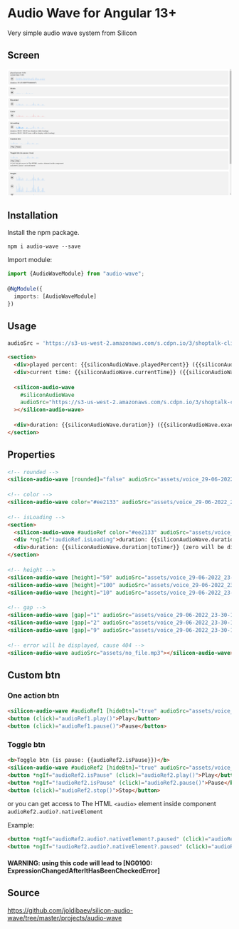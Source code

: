 # Audio Wave for Angular 13+

Very simple audio wave system from Silicon

## Screen
![alt text](https://github.com/joldibaev/silicon-audio-wave/raw/master/src/assets/demo2.png)

## Installation

Install the npm package.

	npm i audio-wave --save

Import module:

```ts
import {AudioWaveModule} from "audio-wave";

@NgModule({
  imports: [AudioWaveModule]
})
```

## Usage

```ts
audioSrc = 'https://s3-us-west-2.amazonaws.com/s.cdpn.io/3/shoptalk-clip.mp3';
```

```html
<section>
  <div>played percent: {{siliconAudioWave.playedPercent}} ({{siliconAudioWave.exactPlayedPercent}})</div>
  <div>current time: {{siliconAudioWave.currentTime}} ({{siliconAudioWave.exactCurrentTime}})</div>

  <silicon-audio-wave
    #siliconAudioWave
    audioSrc="https://s3-us-west-2.amazonaws.com/s.cdpn.io/3/shoptalk-clip.mp3"
  ></silicon-audio-wave>

  <div>duration: {{siliconAudioWave.duration}} ({{siliconAudioWave.exactDuration}})</div>
</section>
```

## Properties

```html
<!-- rounded -->
<silicon-audio-wave [rounded]="false" audioSrc="assets/voice_29-06-2022_23-30-15.ogg"></silicon-audio-wave>

<!-- color -->
<silicon-audio-wave color="#ee2133" audioSrc="assets/voice_29-06-2022_23-30-15.ogg"></silicon-audio-wave>

<!-- isLoading -->
<section>
  <silicon-audio-wave #audioRef color="#ee2133" audioSrc="assets/voice_29-06-2022_23-30-15.ogg"></silicon-audio-wave>
  <div *ngIf="!audioRef.isLoading">duration: {{siliconAudioWave.duration|toTimer}} (no duration while loading)</div>
  <div>duration: {{siliconAudioWave.duration|toTimer}} (zero will be display while loading)</div>
</section>

<!-- height -->
<silicon-audio-wave [height]="50" audioSrc="assets/voice_29-06-2022_23-30-15.ogg"></silicon-audio-wave>
<silicon-audio-wave [height]="100" audioSrc="assets/voice_29-06-2022_23-30-15.ogg"></silicon-audio-wave>
<silicon-audio-wave [height]="10" audioSrc="assets/voice_29-06-2022_23-30-15.ogg"></silicon-audio-wave>

<!-- gap -->
<silicon-audio-wave [gap]="1" audioSrc="assets/voice_29-06-2022_23-30-15.ogg"></silicon-audio-wave>
<silicon-audio-wave [gap]="2" audioSrc="assets/voice_29-06-2022_23-30-15.ogg"></silicon-audio-wave>
<silicon-audio-wave [gap]="9" audioSrc="assets/voice_29-06-2022_23-30-15.ogg"></silicon-audio-wave>

<!-- error will be displayed, cause 404 -->
<silicon-audio-wave audioSrc="assets/no_file.mp3"></silicon-audio-wave>
```

## Custom btn

### One action btn

```html
<silicon-audio-wave #audioRef1 [hideBtn]="true" audioSrc="assets/voice_29-06-2022_23-30-15.ogg"></silicon-audio-wave>
<button (click)="audioRef1.play()">Play</button>
<button (click)="audioRef1.pause()">Pause</button>
```

### Toggle btn
```html
<b>Toggle btn (is pause: {{audioRef2.isPause}})</b>
<silicon-audio-wave #audioRef2 [hideBtn]="true" audioSrc="assets/voice_29-06-2022_23-30-15.ogg"></silicon-audio-wave>
<button *ngIf="audioRef2.isPause" (click)="audioRef2.play()">Play</button>
<button *ngIf="!audioRef2.isPause" (click)="audioRef2.pause()">Pause</button>
<button (click)="audioRef2.stop()">Stop</button>
```

or you can get access to The HTML ```<audio>``` element inside component
```audioRef2.audio?.nativeElement```

Example:
```html
<button *ngIf="audioRef2.audio?.nativeElement?.paused" (click)="audioRef2.play()">Play</button>
<button *ngIf="!audioRef2.audio?.nativeElement?.paused" (click)="audioRef2.pause()">Pause</button>
```
#### WARNING: using this code will lead to [NG0100: ExpressionChangedAfterItHasBeenCheckedError]


## Source

https://github.com/joldibaev/silicon-audio-wave/tree/master/projects/audio-wave
